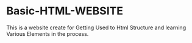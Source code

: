 # Basic-HTML-WEBSITE
This is a website create for Getting Used to Html Structure and learning Various Elements in the process.
